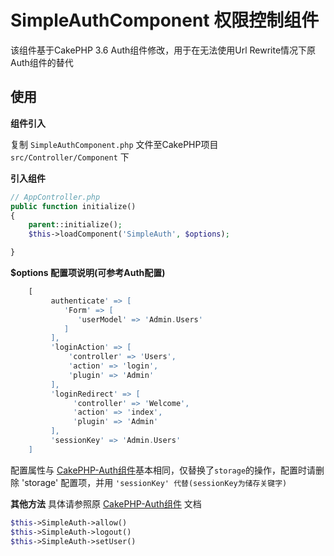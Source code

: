 # SimpleAuthComponent 权限控制组件

该组件基于CakePHP 3.6 Auth组件修改，用于在无法使用Url Rewrite情况下原Auth组件的替代

## 使用

**组件引入**

复制 `SimpleAuthComponent.php` 文件至CakePHP项目 `src/Controller/Component` 下

**引入组件**

```` php
// AppController.php
public function initialize()
{
    parent::initialize();
    $this->loadComponent('SimpleAuth', $options);

}

````

**$options 配置项说明(可参考Auth配置)**


```` php
    [
         authenticate' => [
            'Form' => [
               'userModel' => 'Admin.Users'
            ]
         ],
         'loginAction' => [
             'controller' => 'Users',
             'action' => 'login',
             'plugin' => 'Admin'
         ],
         'loginRedirect' => [
              'controller' => 'Welcome',
              'action' => 'index',
              'plugin' => 'Admin'
         ],
         'sessionKey' => 'Admin.Users'
    ]

````
配置属性与 [CakePHP-Auth组件](https://book.cakephp.org/3.0/en/controllers/components/authentication.html)基本相同，仅替换了`storage`的操作，配置时请删除 'storage' 配置项，并用 ``'sessionKey' 代替(sessionKey为储存关键字)``



**其他方法**
具体请参照原 [CakePHP-Auth组件](https://book.cakephp.org/3.0/en/controllers/components/authentication.html) 文档
```` php
$this->SimpleAuth->allow()
$this->SimpleAuth->logout()
$this->SimpleAuth->setUser()
````

